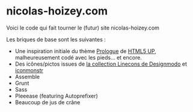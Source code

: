 nicolas-hoizey.com
==================

Voici le code qui fait tourner le (futur) site nicolas-hoizey.com

Les briques de base sont les suivantes :
- Une inspiration initiale du thème [Prologue](http://html5up.net/uploads/demos/prologue/) de [HTML5 UP](http://html5up.net/), malheureusement codé avec les pieds… et encore.
- Des icônes/pictos issues de [la collection Linecons de Designmodo](http://designmodo.com/linecons-free/) et [iconmonstr](http://iconmonstr.com/)
- Assemble
- Grunt
- Sass
- Pleeease (featuring Autoprefixer)
- Beaucoup de jus de crâne
